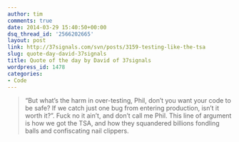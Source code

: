 ```yaml
---
author: tim
comments: true
date: 2014-03-29 15:40:50+00:00
dsq_thread_id: '2566202665'
layout: post
link: http://37signals.com/svn/posts/3159-testing-like-the-tsa
slug: quote-day-david-37signals
title: Quote of the day by David of 37signals
wordpress_id: 1478
categories:
- Code
---
```


> “But what’s the harm in over-testing, Phil, don’t you want your code to be
safe? If we catch just one bug from entering production, isn’t it worth it?”.
Fuck no it ain’t, and don’t call me Phil. This line of argument is how we got
the TSA, and how they squandered billions fondling balls and confiscating nail
clippers.
